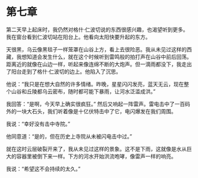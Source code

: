 # 第七章

第二天早上起床时，我仍然对格什·仁波切说的东西很感兴趣，也渴望听到更多。我在窗台看到仁波切站在阳台上。他看向太阳快要升起的东方。 

天很黑，乌云像黑毯子一样笼罩在山谷上方，看上去很险恶。我从未见过这样的西藏，我想知道会发生什么，就在这个时候听到雷鸣般的拍打声在山谷中前后回荡。距离近的就像在山边一样，听起来像连绵不断的大炮声。但一滴雨都没下，我走出了阳台走到了格什·仁波切的边上。他陷入了沉思。 

他说：“我只是在想大自然的许多情绪。昨晚，星星闪闪发亮，蓝天无云，现在整个山谷和丘陵都乌云密布，随时都可能下暴雨，让河水泛滥成洪。” 

我回答：“是啊，今天早上确实很疯狂。” 然后又响起一阵雷声。雷电击中了一百码外的一块大石头，我们听着像是十亿伏特击中了它，电闪爆发在我们周围。

我说：“幸好没有击中寺院。” 

他同意道：“是的，但在历史上寺院从未被闪电击中过。” 

就在这时云层破裂开来了，我从未见过这样的景象。这不是下雨，这就像是水从巨大的容器里被倒下来一样。下方的河水开始洪流咆哮，像雷声一样的响亮。 

我说：“希望这不会持续的太久。”

